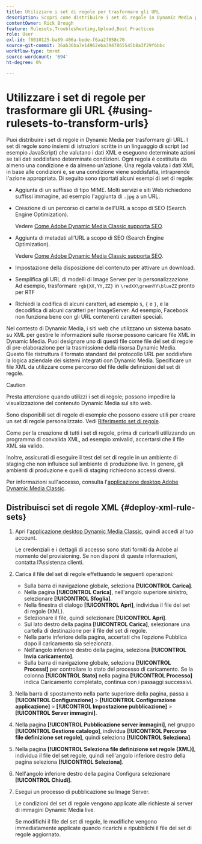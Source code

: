 ```yaml
---
title: Utilizzare i set di regole per trasformare gli URL
description: Scopri come distribuire i set di regole in Dynamic Media per trasformare gli URL. I set di regole sono insiemi di istruzioni scritte in un linguaggio di script (ad esempio JavaScript) che valutano i dati XML e eseguono determinate azioni se tali dati soddisfano determinate condizioni.
contentOwner: Rick Brough
feature: Rulesets,Troubleshooting,Upload,Best Practices
role: User
exl-id: f8010125-ba89-406a-bede-f6aa2f858c70
source-git-commit: 36ab36ba7e14962eba3947865545b8a3f29f6bbc
workflow-type: tm+mt
source-wordcount: '694'
ht-degree: 0%

---
```


# Utilizzare i set di regole per trasformare gli URL {#using-rulesets-to-transform-urls}

Puoi distribuire i set di regole in Dynamic Media per trasformare gli URL. I set di regole sono insiemi di istruzioni scritte in un linguaggio di script (ad esempio JavaScript) che valutano i dati XML e eseguono determinate azioni se tali dati soddisfano determinate condizioni. Ogni regola è costituita da almeno una condizione e da almeno un&#39;azione. Una regola valuta i dati XML in base alle condizioni e, se una condizione viene soddisfatta, intraprende l&#39;azione appropriata. Di seguito sono riportati alcuni esempi di set di regole:

* Aggiunta di un suffisso di tipo MIME. Molti servizi e siti Web richiedono suffissi immagine, ad esempio l&#39;aggiunta di `.jpg` a un URL.
* Creazione di un percorso di cartella dell’URL a scopo di SEO (Search Engine Optimization).

  Vedere [Come Adobe Dynamic Media Classic supporta SEO](/help/assets/dynamic-media/assets/s7_seo.pdf).

* Aggiunta di metadati all’URL a scopo di SEO (Search Engine Optimization).

  Vedere [Come Adobe Dynamic Media Classic supporta SEO](/help/assets/dynamic-media/assets/s7_seo.pdf).

* Impostazione della disposizione del contenuto per attivare un download.
* Semplifica gli URL di modelli di Image Server per la personalizzazione. Ad esempio, trasformare `rgb{XX,YY,ZZ}` in `\redXX\greenYY\blueZZ` pronto per RTF

* Richiedi la codifica di alcuni caratteri, ad esempio `$`, `{` e `}`, e la decodifica di alcuni caratteri per ImageServer. Ad esempio, Facebook non funziona bene con gli URL contenenti caratteri speciali.

Nel contesto di Dynamic Media, i siti web che utilizzano un sistema basato su XML per gestire le informazioni sulle risorse possono caricare file XML in Dynamic Media. Puoi designare uno di questi file come file del set di regole di pre-elaborazione per la trasmissione della risorsa Dynamic Media. Questo file ristruttura il formato standard del protocollo URL per soddisfare la logica aziendale dei sistemi integrati con Dynamic Media. Specificare un file XML da utilizzare come percorso del file delle definizioni del set di regole.

>[!CAUTION]
>
>Presta attenzione quando utilizzi i set di regole; possono impedire la visualizzazione del contenuto Dynamic Media sul sito web.

Sono disponibili set di regole di esempio che possono essere utili per creare un set di regole personalizzato.
Vedi [Riferimento set di regole](https://experienceleague.adobe.com/en/docs/dynamic-media-developer-resources/image-serving-api/image-serving-api/rule-set-reference/c-rule-set-reference).

Come per la creazione di tutti i set di regole, prima di caricarli utilizzando un programma di convalida XML, ad esempio xmlvalid, accertarsi che il file XML sia valido.

Inoltre, assicurati di eseguire il test del set di regole in un ambiente di staging che non influisce sull’ambiente di produzione live.
In genere, gli ambienti di produzione e quelli di staging richiedono accessi diversi.

Per informazioni sull&#39;accesso, consulta l&#39;[applicazione desktop Adobe Dynamic Media Classic](https://experienceleague.adobe.com/en/docs/dynamic-media-classic/using/getting-started/signing-out).

<!-- OBSOLETE CONTENT * **NA staging environment** login page: [https://s7sps1-staging.scene7.com/IpsWeb/](https://s7sps1-staging.scene7.com/IpsWeb/)
* **EMEA staging environment** login page: [https://s7sps3-staging.scene7.com/IpsWeb/](https://s7sps3-staging.scene7.com/IpsWeb/)
* **JAPAC staging environment** login page: [https://s7sps5-staging.scene7.com/IpsWeb/](https://s7sps5-staging.scene7.com/IpsWeb/) -->



## Distribuisci set di regole XML {#deploy-xml-rule-sets}

1. Apri l&#39;[applicazione desktop Dynamic Media Classic](https://experienceleague.adobe.com/en/docs/dynamic-media-classic/using/getting-started/signing-out), quindi accedi al tuo account.

   Le credenziali e i dettagli di accesso sono stati forniti da Adobe al momento del provisioning. Se non disponi di queste informazioni, contatta l’Assistenza clienti.

1. Carica il file del set di regole effettuando le seguenti operazioni:

   * Sulla barra di navigazione globale, seleziona **[!UICONTROL Carica]**.
   * Nella pagina **[!UICONTROL Carica]**, nell&#39;angolo superiore sinistro, selezionare **[!UICONTROL Sfoglia]**.
   * Nella finestra di dialogo **[!UICONTROL Apri]**, individua il file del set di regole (XML).
   * Selezionare il file, quindi selezionare **[!UICONTROL Apri]**.
   * Sul lato destro della pagina **[!UICONTROL Carica]**, selezionare una cartella di destinazione per il file del set di regole.
   * Nella parte inferiore della pagina, accertati che l’opzione Pubblica dopo il caricamento sia selezionata.
   * Nell&#39;angolo inferiore destro della pagina, seleziona **[!UICONTROL Invia caricamento]**.
   * Sulla barra di navigazione globale, seleziona **[!UICONTROL Processi]** per controllare lo stato del processo di caricamento. Se la colonna **[!UICONTROL Stato]** nella pagina **[!UICONTROL Processo]** indica Caricamento completato, continua con i passaggi successivi.

1. Nella barra di spostamento nella parte superiore della pagina, passa a **[!UICONTROL Configurazione]** > **[!UICONTROL Configurazione applicazione]** > **[!UICONTROL Impostazione pubblicazione]** > **[!UICONTROL Server immagini]**.
1. Nella pagina **[!UICONTROL Pubblicazione server immagini]**, nel gruppo **[!UICONTROL Gestione catalogo]**, individua **[!UICONTROL Percorso file definizione set regole]**, quindi seleziona **[!UICONTROL Seleziona]**.
1. Nella pagina **[!UICONTROL Seleziona file definizione set regole (XML)]**, individua il file del set regole, quindi nell&#39;angolo inferiore destro della pagina seleziona **[!UICONTROL Seleziona]**.
1. Nell&#39;angolo inferiore destro della pagina Configura selezionare **[!UICONTROL Chiudi]**.
1. Esegui un processo di pubblicazione su Image Server.

   Le condizioni del set di regole vengono applicate alle richieste ai server di immagini Dynamic Media live.

   Se modifichi il file del set di regole, le modifiche vengono immediatamente applicate quando ricarichi e ripubblichi il file del set di regole aggiornato.
